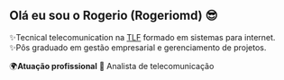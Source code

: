 ## Olá eu sou o Rogerio (Rogeriomd) 😎

✨Tecnical telecomunication na [TLF](https://www.telefonica.com) formado em sistemas para internet.
✨Pôs graduado em gestão empresarial e gerenciamento de projetos.

🌍**Atuação profissional**
  🚀 Analista de telecomunicação
